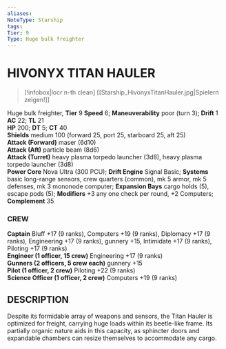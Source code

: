 ```yaml
---
aliases: 
NoteType: Starship
tags: 
Tier: 9
Type: Huge bulk freighter
---
```

# HIVONYX TITAN HAULER
> [!infobox|locr n-th clean]
>  [[Starship_HivonyxTitanHauler.jpg|Spielern zeigen!]]
> 
Huge bulk freighter, **Tier** 9 
**Speed** 6; **Maneuverability** poor (turn 3); **Drift** 1  
**AC** 22; **TL** 21  
**HP** 200; **DT** 5; **CT** 40  
**Shields** medium 100 (forward 25, port 25, starboard 25, aft 25)  
**Attack (Forward)** maser (6d10)  
**Attack (Aft)** particle beam (8d6)  
**Attack (Turret)** heavy plasma torpedo launcher (3d8), heavy plasma torpedo launcher (3d8)  
**Power Core** Nova Ultra (300 PCU); **Drift Engine** Signal Basic; **Systems** basic long-range sensors, crew quarters (common), mk 5 armor, mk 5 defenses, mk 3 mononode computer; **Expansion Bays** cargo holds (5), escape pods (5); **Modifiers** +3 any one check per round, +2 Computers; **Complement** 35

### CREW

**Captain** Bluff +17 (9 ranks), Computers +19 (9 ranks), Diplomacy +17 (9 ranks), Engineering +17 (9 ranks), gunnery +15, Intimidate +17 (9 ranks), Piloting +17 (9 ranks)  
**Engineer (1 officer, 15 crew)** Engineering +17 (9 ranks)  
**Gunners (2 officers, 5 crew each)** gunnery +15  
**Pilot (1 officer, 2 crew)** Piloting +22 (9 ranks)  
**Science Officer (1 officer, 2 crew)** Computers +19 (9 ranks)

## DESCRIPTION

Despite its formidable array of weapons and sensors, the Titan Hauler is optimized for freight, carrying huge loads within its beetle-like frame. Its partially organic nature aids in this capacity, as sphincter doors and expandable chambers can resize themselves to accommodate any cargo.
